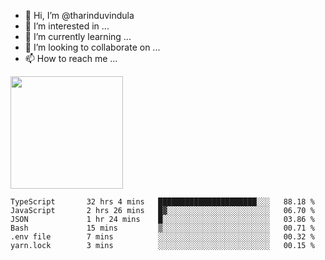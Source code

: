 - 👋 Hi, I’m @tharinduvindula
- 👀 I’m interested in ...
- 🌱 I’m currently learning ...
- 💞️ I’m looking to collaborate on ...
- 📫 How to reach me ...

<!---
tharinduvindula/tharinduvindula is a ✨ special ✨ repository because its `README.md` (this file) appears on your GitHub profile.
You can click the Preview link to take a look at your changes.
--->

<img height="180em" src="https://github-readme-stats.vercel.app/api?username=tharinduvindula&show_icons=true&hide_border=false&&count_private=true&include_all_commits=true" />


<!--START_SECTION:waka-->

```text
TypeScript       32 hrs 4 mins   ██████████████████████░░░   88.18 %
JavaScript       2 hrs 26 mins   █▓░░░░░░░░░░░░░░░░░░░░░░░   06.70 %
JSON             1 hr 24 mins    █░░░░░░░░░░░░░░░░░░░░░░░░   03.86 %
Bash             15 mins         ▒░░░░░░░░░░░░░░░░░░░░░░░░   00.71 %
.env file        7 mins          ░░░░░░░░░░░░░░░░░░░░░░░░░   00.32 %
yarn.lock        3 mins          ░░░░░░░░░░░░░░░░░░░░░░░░░   00.15 %
```

<!--END_SECTION:waka-->
